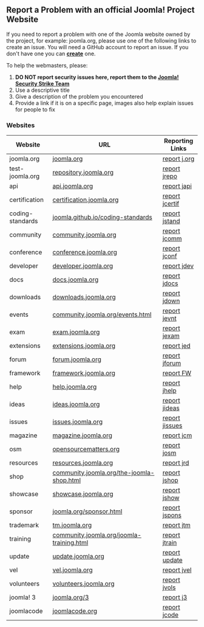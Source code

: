 ## Report a Problem with an official Joomla! Project Website

If you need to report a problem with one of the Joomla website owned by the project, for example: joomla.org, please use one of the following links to create an issue. You will need a GitHub account to report an issue. If you don't have one you can **[create](https://github.com/join)** one.

To help the webmasters, please:

1. **DO NOT report security issues here, report them to the [Joomla! Security Strike Team](https://developer.joomla.org/contact-security-team.html)**
2. Use a descriptive title
3. Give a description of the problem you encountered
4. Provide a link if it is on a specific page, images also help explain issues for people to fix

### Websites

Website | URL | Reporting Links
------- | ------ | ------
joomla.org | [joomla.org](https://www.joomla.org) | [report j.org](https://github.com/joomla/joomla-websites/issues/new?title=[jorg]%20)
test-joomla.org | [repository.joomla.org](http://repository.joomla.org) | [report jrepo](https://github.com/joomla/joomla-websites/issues/new?title=[jrepo]%20)
api | [api.joomla.org](https://api.joomla.org) | [report japi](https://github.com/joomla/joomla-websites/issues/new?title=[japi]%20)
certification | [certification.joomla.org](https://certification.joomla.org) | [report jcertif](https://github.com/joomla/joomla-websites/issues/new?title=[jcertif]%20)
coding-standards | [joomla.github.io/coding-standards](https://joomla.github.io/coding-standards/) | [report jstand](https://github.com/joomla/joomla-websites/issues/new?title=[jstand]%20)
community | [community.joomla.org](https://community.joomla.org) | [report jcomm](https://github.com/joomla/joomla-websites/issues/new?title=[jcomm]%20)
conference | [conference.joomla.org](https://conference.joomla.org) | [report jconf](https://github.com/joomla/joomla-websites/issues/new?title=[jconf]%20)
developer | [developer.joomla.org](https://developer.joomla.org) | [report jdev](https://github.com/joomla/joomla-websites/issues/new?title=[jdev]%20)
docs | [docs.joomla.org](https://docs.joomla.org) | [report jdocs](https://github.com/joomla/joomla-websites/issues/new?title=[jdocs]%20)
downloads | [downloads.joomla.org](https://downloads.joomla.org) | [report jdown](https://github.com/joomla/joomla-websites/issues/new?title=[jdown]%20)
events | [community.joomla.org/events.html](https://community.joomla.org/events.html) | [report jevnt](https://github.com/joomla/joomla-websites/issues/new?title=[jevnt]%20)
exam | [exam.joomla.org](https://exam.joomla.org) | [report jexam](https://github.com/joomla/joomla-websites/issues/new?title=[jexam]%20)
extensions | [extensions.joomla.org](https://extensions.joomla.org) | [report jed](https://github.com/joomla/jed-issues/issues/new)
forum | [forum.joomla.org](https://forum.joomla.org) | [report jforum](https://github.com/joomla/joomla-websites/issues/new?title=[jforum]%20)
framework | [framework.joomla.org](https://framework.joomla.org) | [report FW](https://github.com/joomla/framework.joomla.org/issues/new?title=[FW%20Site]&body=Please%20state%20the%20nature%20of%20your%20development%20emergency)
help | [help.joomla.org](https://help.joomla.org) | [report jhelp](https://github.com/joomla/joomla-websites/issues/new?title=[jhelp]%20)
ideas | [ideas.joomla.org](http://ideas.joomla.org) | [report jideas](https://github.com/joomla/joomla-websites/issues/new?title=[jideas]%20)
issues | [issues.joomla.org](https://issues.joomla.org) | [report jissues](http://issues.joomla.org/tracker/jtracker)
magazine | [magazine.joomla.org](https://magazine.joomla.org) | [report jcm](https://github.com/joomla/joomla-websites/issues/new?title=[jcm]%20)
osm | [opensourcematters.org](http://opensourcematters.org) | [report josm](https://github.com/joomla/joomla-websites/issues/new?title=[josm]%20)
resources | [resources.joomla.org](http://resources.joomla.org) | [report jrd](https://github.com/joomla/joomla-websites/issues/new?title=[jrd]%20)
shop | [community.joomla.org/the-joomla-shop.html](https://community.joomla.org/the-joomla-shop.html) | [report jshop](https://github.com/joomla/joomla-websites/issues/new?title=[jshop]%20)
showcase | [showcase.joomla.org](https://showcase.joomla.org) | [report jshow](https://github.com/joomla/joomla-websites/issues/new?title=[jshow]%20)
sponsor | [joomla.org/sponsor.html](https://www.joomla.org/sponsor.html) | [report jspons](https://github.com/joomla/joomla-websites/issues/new?title=[jspons]%20)
trademark | [tm.joomla.org](https://tm.joomla.org) | [report jtm](https://github.com/joomla/joomla-websites/issues/new?title=[jtm]%20)
training | [community.joomla.org/joomla-training.html](https://community.joomla.org/joomla-training.html) | [report jtrain](https://github.com/joomla/joomla-websites/issues/new?title=[jtrain]%20)
update | [update.joomla.org](https://update.joomla.org) | [report update](https://github.com/joomla/update.joomla.org/issues/new?title=[update]%20)
vel | [vel.joomla.org](https://vel.joomla.org) | [report jvel](https://github.com/joomla/joomla-websites/issues/new?title=[jvel]%20)
volunteers | [volunteers.joomla.org](https://volunteers.joomla.org) | [report jvols](https://github.com/joomla/joomla-websites/issues/new?title=[jvols]%20)
joomla! 3 | [joomla.org/3](https://www.joomla.org/3) | [report j3](https://github.com/joomla/joomla-websites/issues/new?title=[j3]%20)
joomlacode | [joomlacode.org](http://joomlacode.org) | [report jcode](https://github.com/joomla/joomla-websites/issues/new?title=[jcode]%20)
